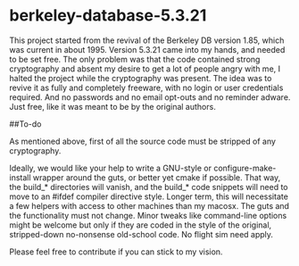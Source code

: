 # berkeley-database-5.3.21

This project started from the revival of the Berkeley DB version 1.85,
which was current in about 1995. Version 5.3.21 came into my hands,
and needed to be set free. The only problem was that the code contained
strong cryptography and absent my desire to get a lot of people angry 
with me, I halted the project while the cryptography was present.
The idea was to revive it as fully and completely freeware, with no
login or user credentials required. And no passwords and no email
opt-outs and no reminder adware. Just free, like it was meant to be by
the original authors.

##To-do

As mentioned above, first of all the source code must be stripped of
any cryptography. 

Ideally, we would like your help to write a GNU-style or
configure-make-install wrapper around the guts, or better yet cmake if
possible. That way, the build_* directories will vanish, and the
build_* code snippets will need to move to an #ifdef compiler
directive style. Longer term, this will necessitate a few helpers with
access to other machines than my macosx. The guts and the
functionality must not change. Minor tweaks like command-line options
might be welcome but only if they are coded in the style of the
original, stripped-down no-nonsense old-school code. No flight sim
need apply.

Please feel free to contribute if you can stick to my vision.

